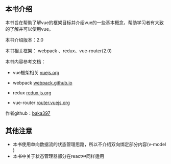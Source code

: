 ## **本书介绍**

本书旨在帮助了解vue的框架目标并介绍vue的一些基本概念，帮助学习者有大致的了解并可以使用vue。

本书介绍版本：2.0

本书相关框架： webpack 、redux、vue-router\(2.0\)

本书内容参考文档：

* vue框架相关 [vuejs.org](http://vuejs.org/)
* webpack [webpack.github.io](http://webpack.github.io/docs/)
* redux [redux.js.org](http://redux.js.org/)

* vue-router [router.vuejs.org](http://router.vuejs.org/zh-cn/index.html)


作者github：[baka397](https://github.com/baka397)
## 其他注意

* 本书使用单向数据流的状态管理思路，所以不介绍双向绑定部分内容\(v-model \)
* 本书中关于状态管理器部分在react中同样适用

